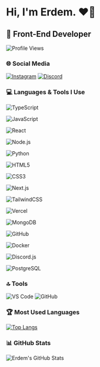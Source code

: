 # Hi, I'm Erdem. ❤️👋

## 💫 Front-End Developer

![Profile Views](https://komarev.com/ghpvc/?username=ErdemOzbebek&color=blue)

### 🌐 Social Media
[![Instagram](https://img.shields.io/badge/Instagram-%23E4405F.svg?style=for-the-badge&logo=Instagram&logoColor=white)](https://www.instagram.com/erdemozbebek_)
[![Discord](https://img.shields.io/badge/Discord-%237289DA.svg?style=for-the-badge&logo=discord&logoColor=white)](https://discord.com/users/815668704435896321)

### 💻 Languages & Tools I Use

![TypeScript](https://img.shields.io/badge/TypeScript-%23007ACC.svg?style=for-the-badge&logo=typescript&logoColor=white)  

![JavaScript](https://img.shields.io/badge/JavaScript-%23F7DF1E.svg?style=for-the-badge&logo=javascript&logoColor=black)  

![React](https://img.shields.io/badge/React-%2320232a.svg?style=for-the-badge&logo=react&logoColor=%2361DAFB)  

![Node.js](https://img.shields.io/badge/Node.js-%2343853D.svg?style=for-the-badge&logo=node.js&logoColor=white)  

![Python](https://img.shields.io/badge/Python-%2314354C.svg?style=for-the-badge&logo=python&logoColor=white)  

![HTML5](https://img.shields.io/badge/HTML5-%23E34F26.svg?style=for-the-badge&logo=html5&logoColor=white)  

![CSS3](https://img.shields.io/badge/CSS3-%231572B6.svg?style=for-the-badge&logo=css3&logoColor=white)  

![Next.js](https://img.shields.io/badge/Next.js-%23000000.svg?style=for-the-badge&logo=next.js&logoColor=white)  

![TailwindCSS](https://img.shields.io/badge/TailwindCSS-%2338B2AC.svg?style=for-the-badge&logo=tailwind-css&logoColor=white)  

![Vercel](https://img.shields.io/badge/Vercel-%23000000.svg?style=for-the-badge&logo=vercel&logoColor=white)  

![MongoDB](https://img.shields.io/badge/MongoDB-%2347A248.svg?style=for-the-badge&logo=mongodb&logoColor=white)  

![GitHub](https://img.shields.io/badge/GitHub-%23181717.svg?style=for-the-badge&logo=github&logoColor=white)  

![Docker](https://img.shields.io/badge/Docker-%230db7ed.svg?style=for-the-badge&logo=docker&logoColor=white)  

![Discord.js](https://img.shields.io/badge/Discord.js-%235865F2.svg?style=for-the-badge&logo=discord&logoColor=white)  

![PostgreSQL](https://img.shields.io/badge/PostgreSQL-%23336791.svg?style=for-the-badge&logo=postgresql&logoColor=white)  

### 🔝 Tools
![VS Code](https://img.shields.io/badge/VSCode-%23007ACC.svg?style=for-the-badge&logo=visual-studio-code&logoColor=white)
![GitHub](https://img.shields.io/badge/github-%23121011.svg?style=for-the-badge&logo=github&logoColor=white)

### 🏆 Most Used Languages
[![Top Langs](https://github-readme-stats.vercel.app/api/top-langs/?username=erslly&layout=compact)](https://github.com/erslly)

### 📊  GitHub Stats
![Erdem's GitHub Stats](https://github-readme-stats.vercel.app/api?username=erslly&show_icons=true&theme=radical)
